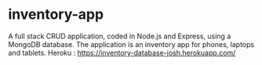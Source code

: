 # inventory-app
A full stack CRUD application, coded in Node.js and Express, using a MongoDB database. The application is an inventory app for phones, laptops and tablets.
Heroku : https://inventory-database-josh.herokuapp.com/

